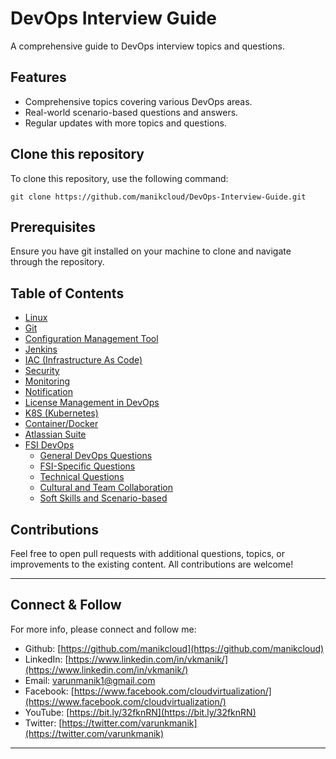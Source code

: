 # DevOps Interview Guide

A comprehensive guide to DevOps interview topics and questions.

## Features

- Comprehensive topics covering various DevOps areas.
- Real-world scenario-based questions and answers.
- Regular updates with more topics and questions.

## Clone this repository

To clone this repository, use the following command:

```
git clone https://github.com/manikcloud/DevOps-Interview-Guide.git

```
## Prerequisites
Ensure you have git installed on your machine to clone and navigate through the repository.
## Table of Contents

- [Linux](https://github.com/manikcloud/DevOps-Interview-Guide/tree/main/1.%20Linux)
- [Git](https://github.com/manikcloud/DevOps-Interview-Guide/tree/main/2.%20Git)
- [Configuration Management Tool](https://github.com/manikcloud/DevOps-Interview-Guide/tree/main/3.%20Configuration%20managment%20tool)
- [Jenkins](https://github.com/manikcloud/DevOps-Interview-Guide/tree/main/4.%20Jenkins)
- [IAC (Infrastructure As Code)](https://github.com/manikcloud/DevOps-Interview-Guide/tree/main/5.%20IAC)
- [Security](https://github.com/manikcloud/DevOps-Interview-Guide/tree/main/6.%20Security)
- [Monitoring](https://github.com/manikcloud/DevOps-Interview-Guide/tree/main/7.%20Monitoring)
- [Notification](https://github.com/manikcloud/DevOps-Interview-Guide/tree/main/8.%20notification)
- [License Management in DevOps](https://github.com/manikcloud/DevOps-Interview-Guide/tree/main/10.%20License%20Management%20in%20DevOps)
- [K8S (Kubernetes)](https://github.com/manikcloud/DevOps-Interview-Guide/tree/main/11.%20K8S)
- [Container/Docker](https://github.com/manikcloud/DevOps-Interview-Guide/tree/main/12.%20Container%20OR%20Docker)
- [Atlassian Suite](https://github.com/manikcloud/DevOps-Interview-Guide/tree/main/13.%20Atlassian%20Suite)
- [FSI DevOps](https://github.com/manikcloud/DevOps-Interview-Guide/tree/main/9.%20FSI%20DevOps)
  - [General DevOps Questions](https://github.com/manikcloud/DevOps-Interview-Guide/tree/main/9.%20FSI%20DevOps/1.%20General%20DevOps%20Questions)
  - [FSI-Specific Questions](https://github.com/manikcloud/DevOps-Interview-Guide/tree/main/9.%20FSI%20DevOps/2.%20FSI-Specific%20Questions)
  - [Technical Questions](https://github.com/manikcloud/DevOps-Interview-Guide/tree/main/9.%20FSI%20DevOps/3.%20Technical%20Question)
  - [Cultural and Team Collaboration](https://github.com/manikcloud/DevOps-Interview-Guide/tree/main/9.%20FSI%20DevOps/5.%20Cultural%20and%20Team%20Collaboration)
  - [Soft Skills and Scenario-based](https://github.com/manikcloud/DevOps-Interview-Guide/tree/main/9.%20FSI%20DevOps/6.%20Soft%20Skills%20and%20Scenario-based)


## Contributions
Feel free to open pull requests with additional questions, topics, or improvements to the existing content. All contributions are welcome!

---


## Connect & Follow

For more info, please connect and follow me:

- Github: [https://github.com/manikcloud](https://github.com/manikcloud)
- LinkedIn: [https://www.linkedin.com/in/vkmanik/](https://www.linkedin.com/in/vkmanik/)
- Email: [varunmanik1@gmail.com](mailto:varunmanik1@gmail.com)
- Facebook: [https://www.facebook.com/cloudvirtualization/](https://www.facebook.com/cloudvirtualization/)
- YouTube: [https://bit.ly/32fknRN](https://bit.ly/32fknRN)
- Twitter: [https://twitter.com/varunkmanik](https://twitter.com/varunkmanik)

---